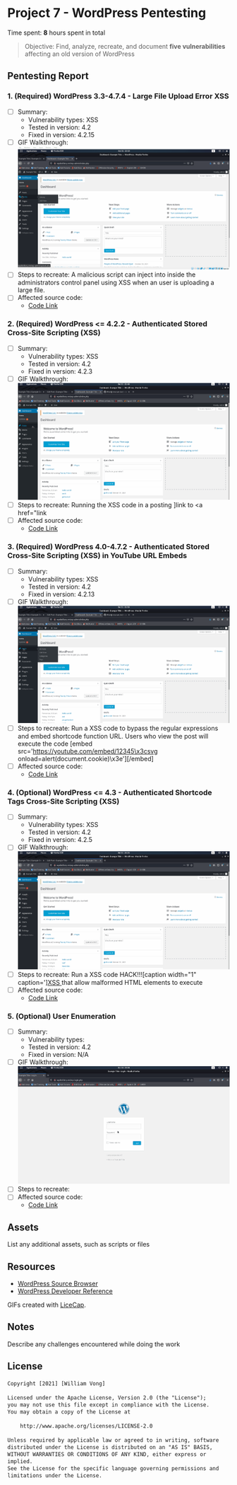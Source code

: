 # Project 7 - WordPress Pentesting

Time spent: **8** hours spent in total

> Objective: Find, analyze, recreate, and document **five vulnerabilities** affecting an old version of WordPress

## Pentesting Report

### 1. (Required) WordPress 3.3-4.7.4 - Large File Upload Error XSS
  - [ ] Summary:
    - Vulnerability types: XSS
    - Tested in version: 4.2
    - Fixed in version: 4.2.15
  - [ ] GIF Walkthrough: <img src="1.gif" alt="1">
  - [ ] Steps to recreate: A malicious script can inject into inside the administrators control panel using XSS when an user is uploading a large file.
  - [ ] Affected source code:
    - [Code Link](https://hackerone.com/reports/203515)
### 2. (Required) WordPress <= 4.2.2 - Authenticated Stored Cross-Site Scripting (XSS)
  - [ ] Summary: 
    - Vulnerability types: XSS
    - Tested in version: 4.2
    - Fixed in version: 4.2.3
  - [ ] GIF Walkthrough: <img src="2.gif" alt="2">
  - [ ] Steps to recreate: Running the XSS code in a posting <a href="[caption code=">]</a><a title=" onmouseover=alert('hacked')  ">link</a> to <a href="</a><a title=" onmouseover=alert('hacked')  ">link</a>
  - [ ] Affected source code:
    - [Code Link](https://klikki.fi/adv/wordpress3.html)
### 3. (Required) WordPress  4.0-4.7.2 - Authenticated Stored Cross-Site Scripting (XSS) in YouTube URL Embeds
  - [ ] Summary: 
    - Vulnerability types: XSS
    - Tested in version: 4.2
    - Fixed in version: 4.2.13
  - [ ] GIF Walkthrough: <img src="3.gif" alt="3">
  - [ ] Steps to recreate: Run a XSS code to bypass the regular expressions and embed shortcode function URL. Users who view the post will execute the code [embed src='https://youtube.com/embed/12345\x3csvg onload=alert(document.cookie)\x3e'][/embed]
  - [ ] Affected source code:
    - [Code Link](https://core.trac.wordpress.org/browser/trunk/src/wp-includes/class-wp-embed.php)
### 4. (Optional) WordPress <= 4.3 - Authenticated Shortcode Tags Cross-Site Scripting (XSS)
  - [ ] Summary: 
    - Vulnerability types: XSS
    - Tested in version: 4.2
    - Fixed in version: 4.2.5
  - [ ] GIF Walkthrough: <img src="4.gif" alt="4">
  - [ ] Steps to recreate: Run a XSS code HACK!!![caption width="1" caption='<a href="' ">]</a><a href="http://onMouseOver='alert(1)'">XSS </a> that allow malformed HTML elements to execute
  - [ ] Affected source code:
    - [Code Link](https://blog.checkpoint.com/2015/09/15/finding-vulnerabilities-in-core-wordpress-a-bug-hunters-trilogy-part-iii-ultimatum/)
### 5. (Optional) User Enumeration
  - [ ] Summary: 
    - Vulnerability types:
    - Tested in version: 4.2
    - Fixed in version: N/A
  - [ ] GIF Walkthrough: <img src="5.gif" alt="5">
  - [ ] Steps to recreate: 
  - [ ] Affected source code: 
    - [Code Link](https://core.trac.wordpress.org/browser/tags/version/src/source_file.php) 

## Assets

List any additional assets, such as scripts or files

## Resources

- [WordPress Source Browser](https://core.trac.wordpress.org/browser/)
- [WordPress Developer Reference](https://developer.wordpress.org/reference/)

GIFs created with [LiceCap](http://www.cockos.com/licecap/).

## Notes

Describe any challenges encountered while doing the work

## License

    Copyright [2021] [William Vong]

    Licensed under the Apache License, Version 2.0 (the "License");
    you may not use this file except in compliance with the License.
    You may obtain a copy of the License at

        http://www.apache.org/licenses/LICENSE-2.0

    Unless required by applicable law or agreed to in writing, software
    distributed under the License is distributed on an "AS IS" BASIS,
    WITHOUT WARRANTIES OR CONDITIONS OF ANY KIND, either express or implied.
    See the License for the specific language governing permissions and
    limitations under the License.
